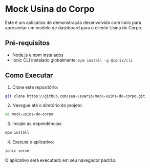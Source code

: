# Mock Usina do Corpo

Este é um aplicativo de demonstração desenvolvido com Ionic para apresentar um modelo de dashboard para o cliente Usina do Corpo.

## Pré-requisitos

- Node.js e npm instalados
- Ionic CLI instalado globalmente: `npm install -g @ionic/cli`

## Como Executar

1. Clone este repositório:

```bash
git clone https://github.com/seu-usuario/mock-usina-do-corpo.git
```

2. Navegue até o diretório do projeto:

```bash
cd mock-usina-do-corpo
```

3. Instale as dependências:

```bash
npm install
```

4. Execute o aplicativo:

```bash
ionic serve
```

O aplicativo será executado em seu navegador padrão.